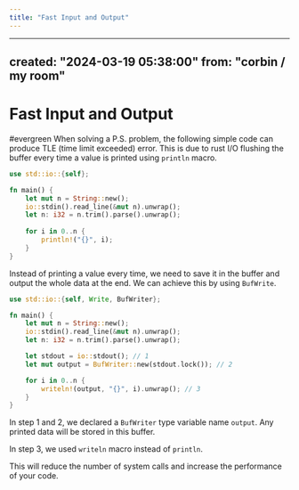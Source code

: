 ```yaml
---
title: "Fast Input and Output"
---
```


---
created: "2024-03-19 05:38:00"
from: "corbin / my room"
---
# Fast Input and Output
#evergreen
When solving a P.S. problem, the following simple code can produce TLE (time limit exceeded) error. This is due to rust I/O flushing the buffer every time a value is printed using `println` macro.

```rust
use std::io::{self};

fn main() {
	let mut n = String::new();
	io::stdin().read_line(&mut n).unwrap();
	let n: i32 = n.trim().parse().unwrap();
	
	for i in 0..n {
		println!("{}", i);
	}
}
```

Instead of printing a value every time, we need to save it in the buffer and output the whole data at the end. We can achieve this by using `BufWrite`.

```rust
use std::io::{self, Write, BufWriter};

fn main() {
	let mut n = String::new();
	io::stdin().read_line(&mut n).unwrap();
	let n: i32 = n.trim().parse().unwrap();

	let stdout = io::stdout(); // 1
	let mut output = BufWriter::new(stdout.lock()); // 2

	for i in 0..n {
		writeln!(output, "{}", i).unwrap(); // 3
	}
}
```

In step 1 and 2, we declared a `BufWriter` type variable name `output`. Any printed data will be stored in this buffer.

In step 3, we used `writeln` macro instead of `println`.

This will reduce the number of system calls and increase the performance of your code.
